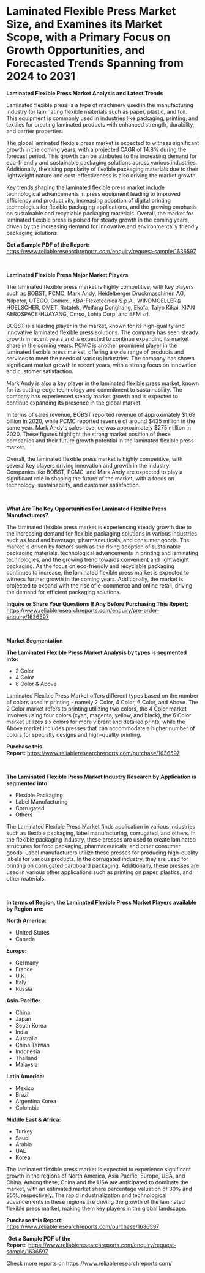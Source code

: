 <p><h1>Laminated Flexible Press Market Size, and Examines its Market Scope, with a Primary Focus on Growth Opportunities, and Forecasted Trends Spanning from 2024 to 2031</h1></p><p><strong>Laminated Flexible Press Market Analysis and Latest Trends</strong></p>
<p><p>Laminated flexible press is a type of machinery used in the manufacturing industry for laminating flexible materials such as paper, plastic, and foil. This equipment is commonly used in industries like packaging, printing, and textiles for creating laminated products with enhanced strength, durability, and barrier properties.</p><p>The global laminated flexible press market is expected to witness significant growth in the coming years, with a projected CAGR of 14.8% during the forecast period. This growth can be attributed to the increasing demand for eco-friendly and sustainable packaging solutions across various industries. Additionally, the rising popularity of flexible packaging materials due to their lightweight nature and cost-effectiveness is also driving the market growth.</p><p>Key trends shaping the laminated flexible press market include technological advancements in press equipment leading to improved efficiency and productivity, increasing adoption of digital printing technologies for flexible packaging applications, and the growing emphasis on sustainable and recyclable packaging materials. Overall, the market for laminated flexible press is poised for steady growth in the coming years, driven by the increasing demand for innovative and environmentally friendly packaging solutions.</p></p>
<p><strong>Get a Sample PDF of the Report:&nbsp;</strong> <a href="https://www.reliableresearchreports.com/enquiry/request-sample/1636597">https://www.reliableresearchreports.com/enquiry/request-sample/1636597</a></p>
<p>&nbsp;</p>
<p><strong>Laminated Flexible Press Major Market Players</strong></p>
<p><p>The laminated flexible press market is highly competitive, with key players such as BOBST, PCMC, Mark Andy, Heidelberger Druckmaschinen AG, Nilpeter, UTECO, Comexi, KBA-Flexotecnica S.p.A., WINDMOELLER＆HOELSCHER, OMET, Rotatek, Weifang Donghang, Ekofa, Taiyo Kikai, XI’AN AEROSPACE-HUAYANG, Omso, Lohia Corp, and BFM srl. </p><p>BOBST is a leading player in the market, known for its high-quality and innovative laminated flexible press solutions. The company has seen steady growth in recent years and is expected to continue expanding its market share in the coming years. PCMC is another prominent player in the laminated flexible press market, offering a wide range of products and services to meet the needs of various industries. The company has shown significant market growth in recent years, with a strong focus on innovation and customer satisfaction. </p><p>Mark Andy is also a key player in the laminated flexible press market, known for its cutting-edge technology and commitment to sustainability. The company has experienced steady market growth and is expected to continue expanding its presence in the global market. </p><p>In terms of sales revenue, BOBST reported revenue of approximately $1.69 billion in 2020, while PCMC reported revenue of around $435 million in the same year. Mark Andy's sales revenue was approximately $275 million in 2020. These figures highlight the strong market position of these companies and their future growth potential in the laminated flexible press market. </p><p>Overall, the laminated flexible press market is highly competitive, with several key players driving innovation and growth in the industry. Companies like BOBST, PCMC, and Mark Andy are expected to play a significant role in shaping the future of the market, with a focus on technology, sustainability, and customer satisfaction.</p></p>
<p>&nbsp;</p>
<p><strong>What Are The Key Opportunities For Laminated Flexible Press Manufacturers?</strong></p>
<p><p>The laminated flexible press market is experiencing steady growth due to the increasing demand for flexible packaging solutions in various industries such as food and beverage, pharmaceuticals, and consumer goods. The market is driven by factors such as the rising adoption of sustainable packaging materials, technological advancements in printing and laminating technologies, and the growing trend towards convenient and lightweight packaging. As the focus on eco-friendly and recyclable packaging continues to increase, the laminated flexible press market is expected to witness further growth in the coming years. Additionally, the market is projected to expand with the rise of e-commerce and online retail, driving the demand for efficient packaging solutions.</p></p>
<p><strong>Inquire or Share Your Questions If Any Before Purchasing This Report:</strong> <a href="https://www.reliableresearchreports.com/enquiry/pre-order-enquiry/1636597">https://www.reliableresearchreports.com/enquiry/pre-order-enquiry/1636597</a></p>
<p>&nbsp;</p>
<p><strong>Market Segmentation</strong></p>
<p><strong>The Laminated Flexible Press Market Analysis by types is segmented into:</strong></p>
<p><ul><li>2 Color</li><li>4 Color</li><li>6 Color & Above</li></ul></p>
<p><p>Laminated Flexible Press Market offers different types based on the number of colors used in printing - namely 2 Color, 4 Color, 6 Color, and Above. The 2 Color market refers to printing utilizing two colors, the 4 Color market involves using four colors (cyan, magenta, yellow, and black), the 6 Color market utilizes six colors for more vibrant and detailed prints, while the Above market includes presses that can accommodate a higher number of colors for specialty designs and high-quality printing.</p></p>
<p><strong>Purchase this Report:&nbsp;</strong><a href="https://www.reliableresearchreports.com/purchase/1636597">https://www.reliableresearchreports.com/purchase/1636597</a></p>
<p>&nbsp;</p>
<p><strong>The Laminated Flexible Press Market Industry Research by Application is segmented into:</strong></p>
<p><ul><li>Flexible Packaging</li><li>Label Manufacturing</li><li>Corrugated</li><li>Others</li></ul></p>
<p><p>The Laminated Flexible Press Market finds application in various industries such as flexible packaging, label manufacturing, corrugated, and others. In the flexible packaging industry, these presses are used to create laminated structures for food packaging, pharmaceuticals, and other consumer goods. Label manufacturers utilize these presses for producing high-quality labels for various products. In the corrugated industry, they are used for printing on corrugated cardboard packaging. Additionally, these presses are used in various other applications such as printing on paper, plastics, and other materials.</p></p>
<p>&nbsp;</p>
<p><strong>In terms of Region, the Laminated Flexible Press Market Players available by Region are:</strong></p>
<p>
    <p> <strong> North America: </strong>
        <ul>
            <li>United States</li>
            <li>Canada</li>
        </ul>
        </p> 
    <p> <strong> Europe: </strong>
        <ul>
            <li>Germany</li>
            <li>France</li>
            <li>U.K.</li>
            <li>Italy</li>
            <li>Russia</li>
        </ul>
        </p> 
    <p> <strong> Asia-Pacific: </strong>
        <ul>
            <li>China</li>
            <li>Japan</li>
            <li>South Korea</li>
            <li>India</li>
            <li>Australia</li>
            <li>China Taiwan</li>
            <li>Indonesia</li>
            <li>Thailand</li>
            <li>Malaysia</li>
        </ul>
        </p> 
    <p> <strong> Latin America: </strong>
        <ul>
            <li>Mexico</li>
            <li>Brazil</li>
            <li>Argentina Korea</li>
            <li>Colombia</li>
        </ul>
        </p> 
    <p> <strong> Middle East & Africa: </strong>
        <ul>
            <li>Turkey</li>
            <li>Saudi</li>
            <li>Arabia</li>
            <li>UAE</li>
            <li>Korea</li>
        </ul>
    </p>
    </p>
<p><p>The laminated flexible press market is expected to experience significant growth in the regions of North America, Asia Pacific, Europe, USA, and China. Among these, China and the USA are anticipated to dominate the market, with an estimated market share percentage valuation of 30% and 25%, respectively. The rapid industrialization and technological advancements in these regions are driving the growth of the laminated flexible press market, making them key players in the global landscape.</p></p>
<p><strong>Purchase this Report: </strong><a href="https://www.reliableresearchreports.com/purchase/1636597">https://www.reliableresearchreports.com/purchase/1636597</a></p>
<p>&nbsp;<strong>Get a Sample PDF of the Report:&nbsp;&nbsp;</strong><a href="https://www.reliableresearchreports.com/enquiry/request-sample/1636597">https://www.reliableresearchreports.com/enquiry/request-sample/1636597</a></p>
<p><strong></strong></p>
<p>Check more reports on https://www.reliableresearchreports.com/</p>